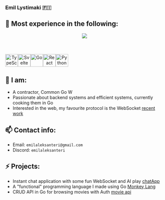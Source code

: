 ### Emil Lystimaki 🇫🇮

## 💪 Most experience in the following:
<div align="center">
  <img src="https://github-readme-stats.vercel.app/api/top-langs/?username=emilaleksanteri&langs_count=6&hide=javascript,html,jupyter-notebook,css&hide_progress=true&theme=transparent&hide_border=true" />
</div>
<div style="display: flex; margin-top: 50px; margin-bottom: 30px;" align="center">
  <img src="https://upload.wikimedia.org/wikipedia/commons/thumb/4/4c/Typescript_logo_2020.svg/64px-Typescript_logo_2020.svg.png" alt="TypeScript" style="widht: 40px; height: 40px;" />
  <img src="https://upload.wikimedia.org/wikipedia/commons/thumb/1/1b/Svelte_Logo.svg/64px-Svelte_Logo.svg.png" alt="Svelte" style="widht: 40px; height: 40px;" /> 
  <img src="https://upload.wikimedia.org/wikipedia/commons/thumb/0/05/Go_Logo_Blue.svg/128px-Go_Logo_Blue.svg.png" alt="Go" style="widht: 40px; height: 40px;" /> 
  <img src="https://upload.wikimedia.org/wikipedia/commons/thumb/a/a7/React-icon.svg/64px-React-icon.svg.png" alt="React" style="widht: 40px; height: 40px;" />  
  <img src="https://upload.wikimedia.org/wikipedia/commons/thumb/c/c3/Python-logo-notext.svg/64px-Python-logo-notext.svg.png" alt="Python" style="widht: 40px; height: 40px;" />  
</div>

## 🔭 I am:
- A contractor, Common Go W
- Passionate about backend systems and efficient systems, currently cooking them in Go
- Interested in the web, my favourite protocol is the WebSocket [recent work](https://github.com/emilaleksanteri/events-board)

## 📫 Contact info:
- Email: `emilaleksanteri@gmail.com`
- Discord: `emilaleksanteri`

## ⚡ Projects:
- Instant chat application with some fun WebSocket and AI play [chatApp](https://github.com/emilaleksanteri/chatApp)
- A "functional" programming language I made using Go [Monkey Lang](https://github.com/emilaleksanteri/monkey_lang_go)
- CRUD API in Go for browsing movies with Auth [movie api](https://github.com/emilaleksanteri/greenlight-api)


<!--
**emilaleksanteri/emilaleksanteri** is a ✨ _special_ ✨ repository because its `README.md` (this file) appears on your GitHub profile.

Here are some ideas to get you started:

- 🔭 I’m currently working on ...
- 🌱 I’m currently learning ...
- 👯 I’m looking to collaborate on ...
- 🤔 I’m looking for help with ...
- 💬 Ask me about ...
- 📫 How to reach me: ...
- 😄 Pronouns: ...
- ⚡ Fun fact: ...
-->
